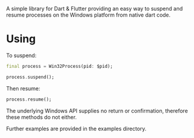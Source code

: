 A simple library for Dart & Flutter providing an easy way to suspend and resume
processes on the Windows platform from native dart code.

# Using

To suspend:

```dart
final process = Win32Process(pid: $pid);

process.suspend();
```

Then resume:

```dart
process.resume();
```

The underlying Windows API supplies no return or confirmation, therefore these methods
do not either.

Further examples are provided in the examples directory.
